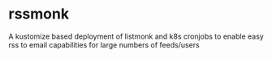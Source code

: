 # rssmonk
A kustomize based deployment of listmonk and k8s cronjobs to enable easy rss to email capabilities for large numbers of feeds/users
